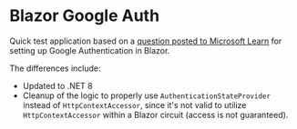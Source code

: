 # Blazor Google Auth

Quick test application based on
a <a href="https://learn.microsoft.com/en-us/answers/questions/830958/how-to-implement-google-authetication-in-blazor-se">
question posted to Microsoft Learn</a> for setting up Google Authentication in Blazor.

The differences include:

- Updated to .NET 8
- Cleanup of the logic to properly use `AuthenticationStateProvider` instead of `HttpContextAccessor`, since it's not
  valid to utilize `HttpContextAccessor` within a Blazor circuit (access is not guaranteed).